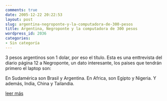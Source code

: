 ```yaml
---
comments: true
date: 2005-12-22 20:22:53
layout: post
slug: argentina-negroponte-y-la-computadora-de-300-pesos
title: Argentina, Negroponte y la computadora de 300 pesos
wordpress_id: 2036
categories:
- Sin categoría
---
```


3 pesos argentinos son 1 dolar, por eso el título.
Esta es una enttrevista del diario página 12 a Negroponte, un dato interesante, los paises que tendrán primero el laptop son:

En Sudamérica son Brasil y Argentina. En Africa, son Egipto y Nigeria. Y además, India, China y Tailandia.

[leer más](http://web.archive.org/web/20090426080921/http://www.pagina12.com.ar/diario/elpais/1-60657-2005-12-18.html)


